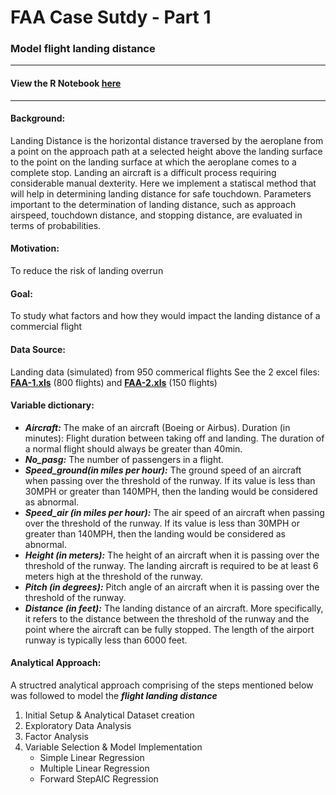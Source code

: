 # FAA Case Sutdy - Part 1
### Model flight landing distance
---

#### View the R Notebook [here](https://meenal-narsinghani.github.io/FAA-Case-Study/FAADataAnalysis%20-%20Part1.html)

---
#### Background:
Landing Distance is the horizontal distance traversed by the aeroplane from a point on the approach path at a selected height above the landing surface to the point on the landing surface at which the aeroplane comes to a complete stop. Landing an aircraft is a difficult process requiring considerable manual dexterity. 
Here we implement a statiscal method that will help in determining landing distance for safe touchdown. Parameters important to the determination of landing distance, such as approach airspeed, touchdown distance, and stopping distance, are evaluated in terms
of probabilities. 

#### Motivation: 
To reduce the risk of landing overrun

#### Goal: 
To study what factors and how they would impact the landing distance of a commercial flight

#### Data Source: 
Landing data (simulated) from 950 commerical flights
See the 2 excel files: **[FAA-1.xls](FAA1.xls)** (800 flights) and **[FAA-2.xls](FAA2.xls)** (150 flights)

#### Variable dictionary:

- ***Aircraft:*** The make of an aircraft (Boeing or Airbus).
Duration (in minutes): Flight duration between taking off and landing. The duration of a normal flight should always be greater than 40min.
- ***No_pasg:*** The number of passengers in a flight.
- ***Speed_ground(in miles per hour):*** The ground speed of an aircraft when passing over the threshold of the runway. If its value is less than 30MPH or greater than 140MPH, then the landing would be considered as abnormal.
- ***Speed_air (in miles per hour):*** The air speed of an aircraft when passing over the threshold of the runway. If its value is less than 30MPH or greater than 140MPH, then the landing would be considered as abnormal.
- ***Height (in meters):*** The height of an aircraft when it is passing over the threshold of the runway. The landing aircraft is required to be at least 6 meters high at the threshold of the runway.
- ***Pitch (in degrees):*** Pitch angle of an aircraft when it is passing over the threshold of the runway.
- ***Distance (in feet):*** The landing distance of an aircraft. More specifically, it refers to the distance between the threshold of the runway and the point where the aircraft can be fully stopped. The length of the airport runway is typically less than 6000 feet.

#### Analytical Approach:

A structred analytical approach comprising of the steps mentioned below was followed to model the ***flight landing distance***

1. Initial Setup & Analytical Dataset creation
2. Exploratory Data Analysis
3. Factor Analysis
4. Variable Selection & Model Implementation
   * Simple Linear Regression
   * Multiple Linear Regression
   * Forward StepAIC Regression









